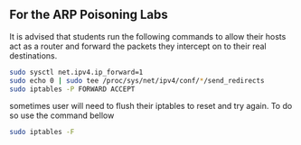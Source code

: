 ## For the ARP Poisoning Labs

It is advised that students run the following commands to allow their hosts act as a router and forward the packets they intercept on to their real destinations.

```bash
sudo sysctl net.ipv4.ip_forward=1
sudo echo 0 | sudo tee /proc/sys/net/ipv4/conf/*/send_redirects
sudo iptables -P FORWARD ACCEPT
```

sometimes user will need to flush their iptables to reset and try again. To do so use the command bellow

```bash
sudo iptables -F
```